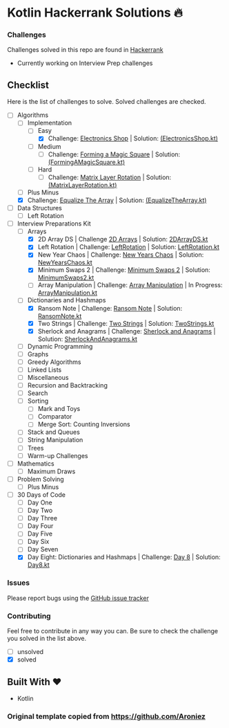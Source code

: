 Kotlin Hackerrank Solutions :fire:
============

### Challenges
Challenges solved in this repo are found in [Hackerrank](https://www.hackerrank.com)
- Currently working on Interview Prep challenges

## Checklist
Here is the list of challenges to solve. Solved challenges are checked.

- [ ] Algorithms
  - [ ] Implementation
    - [ ] Easy
        - [x] Challenge: [Electronics Shop](https://www.hackerrank.com/challenges/electronics-shop/problem)
                     | Solution: [(ElectronicsShop.kt)](https://github.com/Aroniez/hackerrank-kotlin-solutions/blob/master/src/algorithms/implementation/easy/ElectronicsShop.kt)
    - [ ] Medium
        - [ ] Challenge: [Forming a Magic Square](https://www.hackerrank.com/challenges/magic-square-forming/problem)
                                     | Solution: [(FormingAMagicSquare.kt)](https://github.com/Aroniez/hackerrank-kotlin-solutions/blob/master/src/algorithms/implementation/medium/FormingAMagicSquare.kt)
    - [ ] Hard
        - [ ] Challenge: [Matrix Layer Rotation](https://www.hackerrank.com/challenges/matrix-rotation-algo/problem)
                             | Solution: [(MatrixLayerRotation.kt)](https://github.com/Aroniez/hackerrank-kotlin-solutions/blob/master/src/algorithms/implementation/hard/MatrixLayerRotation.kt)
  - [ ] Plus Minus
  - [x] Challenge: [Equalize The Array](https://www.hackerrank.com/challenges/equality-in-a-array/problem)
       | Solution: [(EqualizeTheArray.kt)](https://github.com/Aroniez/hackerrank-kotlin-solutions/blob/master/src/algorithms/EqualizeTheArray.kt)
- [ ] Data Structures
  - [ ] Left Rotation
- [ ] Interview Preparations Kit
  - [ ] Arrays
    - [x] 2D Array DS
      | Challenge [2D Arrays](https://www.hackerrank.com/challenges/2d-array/problem)
      | Solution: [2DArrayDS.kt](https://github.com/acolistro/HackrrankKotlinSolutions/blob/main/src/interview_preparation_kit/arrays/2DArrayDS.kt)
    - [x] Left Rotation
      | Challenge: [LeftRotation](https://www.hackerrank.com/challenges/ctci-array-left-rotation/problem)
      | Solution: [LeftRotation.kt](https://github.com/acolistro/HackrrankKotlinSolutions/blob/main/src/interview_preparation_kit/arrays/LeftRotation.kt)
    - [x] New Year Chaos
      | Challenge: [New Years Chaos](https://www.hackerrank.com/challenges/new-year-chaos/problem)
      | Solution: [NewYearsChaos.kt](https://github.com/acolistro/HackrrankKotlinSolutions/blob/main/src/interview_preparation_kit/arrays/NewYearsChaos.kt)
    - [x] Minimum Swaps 2 
      | Challenge: [Minimum Swaps 2](https://www.hackerrank.com/challenges/minimum-swaps-2/problem)
      | Solution: [MinimumSwaps2.kt](https://github.com/acolistro/HackrrankKotlinSolutions/blob/main/src/interview_preparation_kit/arrays/MinimumSwaps2.kt)
    - [ ] Array Manipulation
      | Challenge: [Array Manipulation](https://www.hackerrank.com/challenges/crush/problem)
      | In Progress: [ArrayManipulation.kt](https://github.com/acolistro/HackrrankKotlinSolutions/blob/main/src/interview_preparation_kit/arrays/ArrayManipulation.kt)
  - [ ] Dictionaries and Hashmaps
    - [x] Ransom Note
      | Challenge: [Ransom Note](https://www.hackerrank.com/challenges/ctci-ransom-note/problem)
      | Solution: [RansomNote.kt](https://github.com/acolistro/HackrrankKotlinSolutions/blob/main/src/interview_preparation_kit/dictionaries_and_hashmaps/HashTablesRansomNote.kt)
    - [x] Two Strings
      | Challenge: [Two Strings](https://www.hackerrank.com/challenges/two-strings/problem)
      | Solution: [TwoStrings.kt](https://github.com/acolistro/HackrrankKotlinSolutions/blob/main/src/interview_preparation_kit/dictionaries_and_hashmaps/TwoStrings.kt)
    - [x] Sherlock and Anagrams
      | Challenge: [Sherlock and Anagrams](https://www.hackerrank.com/challenges/sherlock-and-anagrams/problem?isFullScreen=true&h_l=interview&playlist_slugs%5B%5D=interview-preparation-kit&playlist_slugs%5B%5D=dictionaries-hashmaps)
      | Solution: [SherlockAndAnagrams.kt](https://github.com/acolistro/HackrrankKotlinSolutions/blob/main/src/interview_preparation_kit/dictionaries_and_hashmaps/SherlockAndAnagrams.kt)
  - [ ] Dynamic Programming
  - [ ] Graphs
  - [ ] Greedy Algorithms
  - [ ] Linked Lists
  - [ ] Miscellaneous
  - [ ] Recursion and Backtracking
  - [ ] Search
  - [ ] Sorting
    - [ ] Mark and Toys
    - [ ] Comparator
    - [ ] Merge Sort: Counting Inversions
  - [ ] Stack and Queues
  - [ ] String Manipulation
  - [ ] Trees
  - [ ] Warm-up Challenges
- [ ] Mathematics
  - [ ] Maximum Draws
- [ ] Problem Solving
  - [ ] Plus Minus
- [ ] 30 Days of Code
  - [ ] Day One
  - [ ] Day Two
  - [ ] Day Three
  - [ ] Day Four
  - [ ] Day Five
  - [ ] Day Six
  - [ ] Day Seven
  - [x] Day Eight: Dictionaries and Hashmaps
    | Challenge: [Day 8](https://www.hackerrank.com/challenges/30-dictionaries-and-maps/problem)
    | Solution: [Day8.kt](https://github.com/acolistro/HackrrankKotlinSolutions/blob/main/src/thirty_days_of_code/Day8.kt)

### Issues
Please report bugs using the [GitHub issue tracker](https://github.com/acolistro/HackrrankKotlinSolutions/issues)

### Contributing
Feel free to contribute in any way you can. Be sure to check the challenge you solved in the list above. 
- [ ] unsolved
- [x] solved

## Built With :heart:
- Kotlin

### Original template copied from https://github.com/Aroniez

